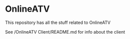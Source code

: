 # OnlineATV
This repository has all the stuff related to OnlineATV

See /OnlineATV Client/README.md for info about the client
